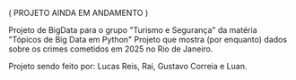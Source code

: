 ( PROJETO AINDA EM ANDAMENTO )

Projeto de BigData para o grupo "Turismo e Segurança" da matéria "Tópicos de Big Data em Python"
Projeto que mostra (por enquanto) dados sobre os crimes cometidos em 2025 no Rio de Janeiro.

Projeto sendo feito por: 
Lucas Reis, Rai, Gustavo Correia e Luan.
